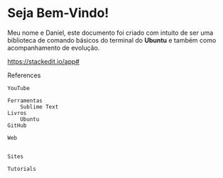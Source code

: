 # Seja Bem-Vindo!

Meu nome e Daniel, este documento foi criado com intuito de ser uma biblioteca de comando básicos do terminal do **Ubuntu** e também como acompanhamento de evolução.

https://stackedit.io/app#

References

    YouTube
       
    Ferramentas
        Sublime Text 
    Livros
        Ubuntu
    GitHub
        
    Web
        
        
    Sites
        
    Tutorials
        
